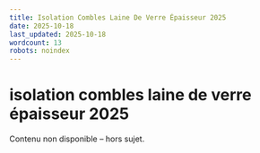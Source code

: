 ```yaml
---
title: Isolation Combles Laine De Verre Épaisseur 2025
date: 2025-10-18
last_updated: 2025-10-18
wordcount: 13
robots: noindex
---
```


# isolation combles laine de verre épaisseur 2025

Contenu non disponible – hors sujet.